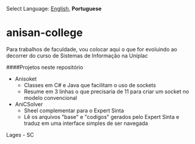 Select Language: [English](https://github.com/AnisanWesley/anisan-college/blob/master/README.md), **Portuguese**

anisan-college
==============

Para trabalhos de faculdade, vou colocar aqui o que for evoluindo ao decorrer do curso de Sistemas de Informação na Uniplac

####Projetos neste repositório
* Anisoket
  * Classes em C# e Java que facilitam o uso de sockets
  * Resume em 3 linhas o que precisaria de 11 para criar um socket no modelo convencional
* AniCSolver
  * Sheel complementar para o Expert Sinta
  * Lê os arquivos "base" e "codigos" gerados pelo Expert Sinta e traduz em uma interface simples de ser navegada



Lages - SC
